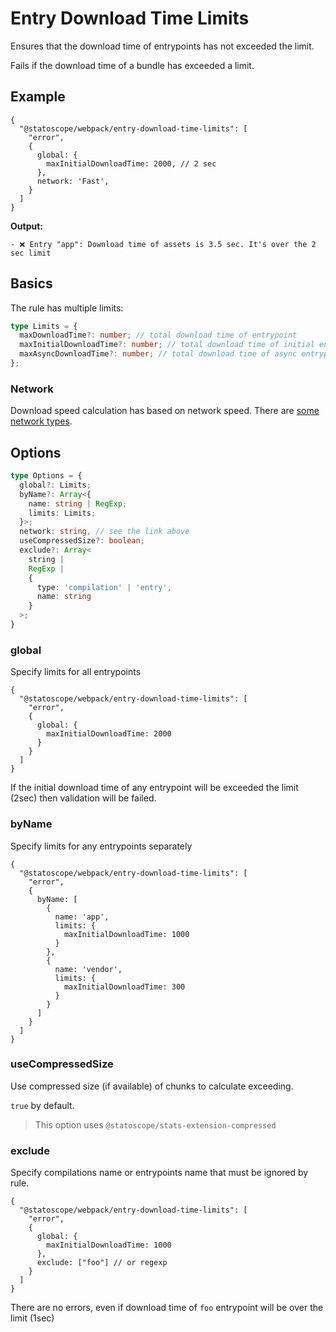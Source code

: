 # Entry Download Time Limits

Ensures that the download time of entrypoints has not exceeded the limit.

Fails if the download time of a bundle has exceeded a limit.

## Example

```json5
{
  "@statoscope/webpack/entry-download-time-limits": [
    "error",
    {
      global: {
        maxInitialDownloadTime: 2000, // 2 sec 
      },
      network: 'Fast',
    }
  ]
}
```

**Output:**

```
- ❌ Entry "app": Download time of assets is 3.5 sec. It's over the 2 sec limit
```

## Basics

The rule has multiple limits:

```ts
type Limits = {
  maxDownloadTime?: number; // total download time of entrypoint
  maxInitialDownloadTime?: number; // total download time of initial entrypoint chunks
  maxAsyncDownloadTime?: number; // total download time of async entrypoint chunks
};
```

### Network

Download speed calculation has based on network speed. There are [some network types](/statoscope/statoscope/packages/stats-validator-plugin-webpack/docs/network-types.md).

## Options

```ts
type Options = {
  global?: Limits;
  byName?: Array<{
    name: string | RegExp;
    limits: Limits;
  }>;
  network: string, // see the link above
  useCompressedSize?: boolean;
  exclude?: Array<
    string |
    RegExp |
    {
      type: 'compilation' | 'entry',
      name: string
    }
  >;
}
```

### global

Specify limits for all entrypoints

```json5
{
  "@statoscope/webpack/entry-download-time-limits": [
    "error",
    {
      global: {
        maxInitialDownloadTime: 2000
      }
    }
  ]
}
```

If the initial download time of any entrypoint will be exceeded the limit (2sec) then validation will be failed.

### byName

Specify limits for any entrypoints separately

```json5
{
  "@statoscope/webpack/entry-download-time-limits": [
    "error",
    {
      byName: [
        {
          name: 'app',
          limits: {
            maxInitialDownloadTime: 1000
          }
        },
        {
          name: 'vendor',
          limits: {
            maxInitialDownloadTime: 300
          }
        }
      ]
    }
  ]
}
```

### useCompressedSize

Use compressed size (if available) of chunks to calculate exceeding.

`true` by default.

> This option uses `@statoscope/stats-extension-compressed`

### exclude

Specify compilations name or entrypoints name that must be ignored by rule.

```json5
{
  "@statoscope/webpack/entry-download-time-limits": [
    "error",
    {
      global: {
        maxInitialDownloadTime: 1000
      },
      exclude: ["foo"] // or regexp
    }
  ]
}
```

There are no errors, even if download time of `foo` entrypoint will be over the limit (1sec)
